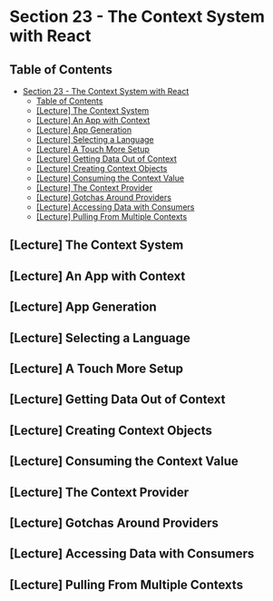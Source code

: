# Section 23 - The Context System with React

## Table of Contents

- [Section 23 - The Context System with React](#section-23---the-context-system-with-react)
  - [Table of Contents](#table-of-contents)
  - [[Lecture] The Context System](#lecture-the-context-system)
  - [[Lecture] An App with Context](#lecture-an-app-with-context)
  - [[Lecture] App Generation](#lecture-app-generation)
  - [[Lecture] Selecting a Language](#lecture-selecting-a-language)
  - [[Lecture] A Touch More Setup](#lecture-a-touch-more-setup)
  - [[Lecture] Getting Data Out of Context](#lecture-getting-data-out-of-context)
  - [[Lecture] Creating Context Objects](#lecture-creating-context-objects)
  - [[Lecture] Consuming the Context Value](#lecture-consuming-the-context-value)
  - [[Lecture] The Context Provider](#lecture-the-context-provider)
  - [[Lecture] Gotchas Around Providers](#lecture-gotchas-around-providers)
  - [[Lecture] Accessing Data with Consumers](#lecture-accessing-data-with-consumers)
  - [[Lecture] Pulling From Multiple Contexts](#lecture-pulling-from-multiple-contexts)

## [Lecture] The Context System

## [Lecture] An App with Context

## [Lecture] App Generation

## [Lecture] Selecting a Language

## [Lecture] A Touch More Setup

## [Lecture] Getting Data Out of Context

## [Lecture] Creating Context Objects

## [Lecture] Consuming the Context Value

## [Lecture] The Context Provider

## [Lecture] Gotchas Around Providers

## [Lecture] Accessing Data with Consumers

## [Lecture] Pulling From Multiple Contexts
